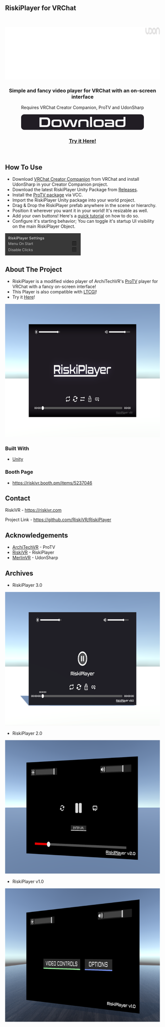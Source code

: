 ## RiskiPlayer for VRChat

<!-- PROJECT LOGO -->
<br />
<p align="center">
  <a href="https://github.com/RiskiVR/RiskiPlayer">
    <img src="https://github.com/RiskiVR/RiskiPlayer/blob/main/images/RiskiPlayerLogo.png" alt="Logo" width="800" height="170">
  </a>

  <h3 align="center">Simple and fancy video player for VRChat with an on-screen interface</h3>
  <p align="center">
    Requires VRChat Creator Companion, ProTV and UdonSharp
    <p align="center">
    <a href="https://github.com/RiskiVR/RiskiPlayer/releases/latest/download/RiskiPlayer_Public_v3.1.unitypackage">
      <img src="https://github.com/RiskiVR/RiskiPlayer/blob/main/images/Download.png" alt="Logo" width="400" height="50">
      <h3 align="center">
        <a href="https://vrchat.com/home/launch?worldId=wrld_5aef79df-3c73-40c1-9158-46439743ae6a&instanceId=88932~private(usr_51f28798-89da-409c-bf4e-343d4d916e02)~canRequestInvite~region(us)~nonce(5bee321c-f3d3-4f72-bbb5-da27242a67ad)">
        Try it Here!</h3>
    <br />
  </p>
</p>
</a>
  
<!-- GETTING STARTED -->
## How To Use

 - Download [VRChat Creator Companion](https://vrchat.com/home/download) from VRChat and install UdonSharp in your Creator Companion project.
 - Download the latest RiskiPlayer Unity Package from [Releases](https://github.com/RiskiVR/RiskiPlayer/releases/latest).
 - Install the [ProTV package](https://vpm.techanon.dev/) via VCC.
 - Import the RiskiPlayer Unity package into your world project.
 - Drag & Drop the RiskiPlayer prefab anywhere in the scene or hierarchy.
 - Position it wherever you want it in your world! It's resizable as well.
 - Add your own buttons! Here's a [quick tutorial](https://www.youtube.com/watch?v=3TY01Dyyvgc) on how to do so.
 - Configure it's starting behavior; You can toggle it's startup UI visibility on the main RiskiPlayer Object.
<img src="https://github.com/RiskiVR/RiskiPlayer/blob/main/images/RiskiPlayer Settings.png" alt="Player" width="246" height="72">

<!-- ABOUT THE PROJECT -->
## About The Project

- RiskiPlayer is a modified video player of ArchiTechVR's [ProTV](https://protv.dev/) player for VRChat with a fancy on-screen interface!
- This Player is also compatible with [LTCGI](https://github.com/PiMaker/ltcgi)!
- Try it [Here](https://vrchat.com/home/launch?worldId=wrld_5aef79df-3c73-40c1-9158-46439743ae6a&instanceId=88932~private(usr_51f28798-89da-409c-bf4e-343d4d916e02)~canRequestInvite~region(us)~nonce(5bee321c-f3d3-4f72-bbb5-da27242a67ad))!

<img src="https://github.com/RiskiVR/RiskiPlayer/blob/main/images/RiskiPlayer v3.1.png" alt="Player" width="768" height="432">

### Built With

* [Unity](https://unity.com/)

### Booth Page
* https://riskivr.booth.pm/items/5237046

<!-- CONTACT -->
## Contact

RiskiVR - https://riskivr.com

Project Link - https://github.com/RiskiVR/RiskiPlayer

<!-- ACKNOWLEDGEMENTS -->
## Acknowledgements

* [ArchiTechVR](https://protv.dev/) - ProTV
* [RiskiVR](https://www.patreon.com/riskivr) - RiskiPlayer
* [MerlinVR](https://github.com/MerlinVR/USharpVideo) - UdonSharp

<!-- ARCHIVES -->
## Archives

- RiskiPlayer 3.0

<img src="https://github.com/RiskiVR/RiskiPlayer/blob/main/images/RiskiPlayer v3.0.png" alt="Player" width="768" height="432">

- RiskiPlayer 2.0

<img src="https://github.com/RiskiVR/RiskiPlayer/blob/main/images/RiskiPlayer v2.0.png" alt="Player" width="768" height="432">

- RiskiPlayer v1.0

<img src="https://github.com/RiskiVR/RiskiPlayer/blob/main/images/RiskiPlayer.png" alt="Player" width="768" height="432">
